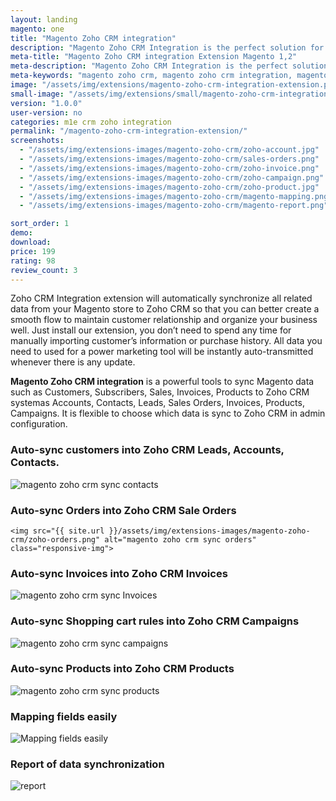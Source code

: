 ```yaml
---
layout: landing
magento: one
title: "Magento Zoho CRM integration"
description: "Magento Zoho CRM Integration is the perfect solution for synchronizing and transmitting all data from Magento store to Zoho CRM system"
meta-title: "Magento Zoho CRM integration Extension Magento 1,2"
meta-description: "Magento Zoho CRM Integration is the perfect solution for synchronizing and transmitting all data from Magento store to Zoho CRM system"
meta-keywords: "magento zoho crm, magento zoho crm integration, magento 2 zoho crm, magento 2 zoho crm integration"
image: "/assets/img/extensions/magento-zoho-crm-integration-extension.png"
small-image: "/assets/img/extensions/small/magento-zoho-crm-integration-extension.png"
version: "1.0.0"
user-version: no
categories: m1e crm zoho integration
permalink: "/magento-zoho-crm-integration-extension/"
screenshots:
  - "/assets/img/extensions-images/magento-zoho-crm/zoho-account.jpg"
  - "/assets/img/extensions-images/magento-zoho-crm/sales-orders.png"
  - "/assets/img/extensions-images/magento-zoho-crm/zoho-invoice.png"
  - "/assets/img/extensions-images/magento-zoho-crm/zoho-campaign.png"
  - "/assets/img/extensions-images/magento-zoho-crm/zoho-product.jpg"
  - "/assets/img/extensions-images/magento-zoho-crm/magento-mapping.png"
  - "/assets/img/extensions-images/magento-zoho-crm/magento-report.png"

sort_order: 1
demo: 
download: 
price: 199
rating: 98
review_count: 3
---
```





<p>Zoho CRM Integration extension will automatically synchronize all related data from your Magento store to Zoho CRM so that you can better create a smooth flow to maintain customer relationship and organize your business well. Just install our extension, you don’t need to spend any time for manually importing customer’s information or purchase history. All data you need to used for a power marketing tool will be instantly auto-transmitted whenever there is any update.</p>

<p><strong>Magento Zoho CRM integration</strong> is a powerful tools to sync Magento data such as Customers, Subscribers, Sales, Invoices, Products to Zoho CRM systemas Accounts, Contacts, Leads, Sales Orders, Invoices, Products, Campaigns. It is flexible to choose which data is sync to Zoho CRM in admin configuration.</p>



<div id="sync-contacts" class="section scrollspy">
	<h3>Auto-sync customers into Zoho CRM Leads, Accounts, Contacts.</h3>
	<img src="{{ site.url }}/assets/img/extensions-images/magento-zoho-crm/zoho-account.jpg" alt="magento zoho crm sync contacts" class="responsive-img">

</div>

<div id="sync-orders" class="section scrollspy">
	<h3 >Auto-sync Orders into Zoho CRM Sale Orders</h3>

	<img src="{{ site.url }}/assets/img/extensions-images/magento-zoho-crm/zoho-orders.png" alt="magento zoho crm sync orders" class="responsive-img">

</div>



<div id="sync-invoices" class="section scrollspy">
	<h3>Auto-sync Invoices into Zoho CRM Invoices</h3>
	<img src="{{ site.url }}/assets/img/extensions-images/magento-zoho-crm/zoho-invoice.png" alt="magento zoho crm sync Invoices" class="responsive-img">
</div>


<div id="sync-campaigns" class="section scrollspy">
	<h3>Auto-sync Shopping cart rules into Zoho CRM Campaigns</h3>
	<img src="{{ site.url }}/assets/img/extensions-images/magento-zoho-crm/zoho-campaign.png" alt="magento zoho crm sync campaigns" class="responsive-img">
</div>

<div id="sync-products" class="section scrollspy">
	<h3>Auto-sync Products into Zoho CRM Products</h3>
	<img src="{{ site.url }}/assets/img/extensions-images/magento-zoho-crm/zoho-product.jpg" alt="magento zoho crm sync products" class="responsive-img">
</div>


<div id="sync-mapping" class="section scrollspy">
	<h3>Mapping fields easily</h3>
	<img src="{{ site.url }}/assets/img/extensions-images/magento-zoho-crm/magento-mapping.png" alt="Mapping fields easily" class="responsive-img">
</div>

<div id="sync-report" class="section scrollspy">
	<h3>Report of data synchronization</h3>
	<img src="{{ site.url }}/assets/img/extensions-images/magento-zoho-crm/magento-report.png" alt="report" class="responsive-img">
</div>






